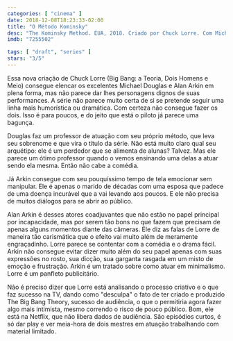 ```yaml
---
categories: [ "cinema" ]
date: 2018-12-08T18:23:33-02:00
title: "O Método Kominsky"
desc: "The Kominsky Method. EUA, 2018. Criado por Chuck Lorre. Com Michael Douglas, Alan Arkin, Sarah Baker."
imdb: "7255502"

tags: [ "draft", "series" ]
stars: "3/5"
---
```

Essa nova criação de Chuck Lorre (Big Bang: a Teoria, Dois Homens e Meio) consegue elencar os excelentes Michael Douglas e Alan Arkin em plena forma, mas não parece dar lhes personagens dignos de suas performances. A série não parece muito certa de si se pretende seguir uma linha mais humorística ou dramática. Com certeza não consegue fazer os dois. Isso é para poucos, e do jeito que está o piloto já parece uma bagunça.

Douglas faz um professor de atuação com seu próprio método, que leva seu sobrenome e que vira o título da série. Não está muito claro qual seu arquétipo: ele é um perdedor que se alimenta de alunas? Talvez. Mas ele parece um ótimo professor quando o vemos ensinando uma delas a atuar sendo ela mesma. Então não cabe a comédia.

Já Arkin consegue com seu pouquíssimo tempo de tela emocionar sem manipular. Ele é apenas o marido de décadas com uma esposa que padece de uma doença incurável que a vai levando aos poucos. E ele não precisa de muitos diálogos para se abrir ao público.

Alan Arkin é desses atores coadjuvantes que não estão no papel principal por incapacidade, mas por serem tão bons no que fazem que precisam de apenas alguns momentos diante das câmeras. Ele diz as falas de Lorre de maneira tão carismática que o efeito vai muito além de meramente engraçadinho. Lorre parece se contentar com a comédia e o drama fácil. Arkin não consegue evitar dizer muito além do seu papel apenas com suas expressões no rosto, sua dicção, sua garganta rasgada em um misto de emoção e frustração. Arkin é um tratado sobre como atuar em minimalismo. Lorre é um panfleto publicitário.

Não é preciso dizer que Lorre está analisando o processo criativo e o que faz sucesso na TV, dando como "desculpa" o fato de ter criado e produzido The Big Bang Theory, sucesso de audiência, o que o permitiria agora fazer algo mais intimista, mesmo correndo o risco de pouco público. Bom, ele está na Netflix, que não libera dados de audiência. São episódios curtos, é só dar play e ver meia-hora de dois mestres em atuação trabalhando com material limitado.
